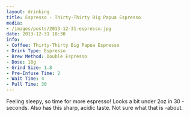 ```yaml
---
layout: drinking
title: Espresso - Thirty-Thirty Big Papua Espresso
media:
- /images/posts/2013-12-31-espresso.jpg
date: 2013-12-31 10:30
info:
- Coffee: Thirty-Thirty Big Papua Espresso
- Drink Type: Espresso
- Brew Method: Double Espresso
- Dose: 18g
- Grind Size: 1.8
- Pre-Infuse Time: 2
- Wait Time: 4
- Pull Time: 30
---
```

Feeling sleepy, so time for more espresso! Looks a bit under 2oz in 30
-seconds. Also has this sharp, acidic taste. Not sure what that is
-about.
